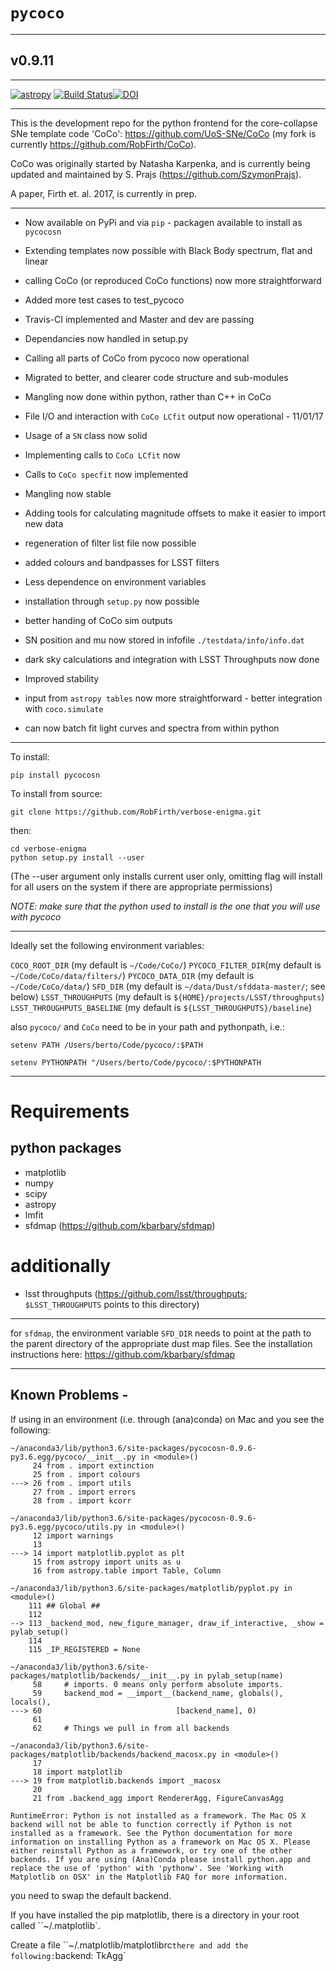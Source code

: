 # **`pycoco`**
___

## v0.9.11
___
[![astropy](http://img.shields.io/badge/powered%20by-AstroPy-orange.svg?style=flat)](http://www.astropy.org/) [![Build Status](https://travis-ci.org/RobFirth/pycoco.svg?branch=master)](https://travis-ci.org/RobFirth/pycoco)[![DOI](https://zenodo.org/badge/74136059.svg)](https://zenodo.org/badge/latestdoi/74136059)
___
This is the development repo for the python frontend for the core-collapse SNe template code 'CoCo':  https://github.com/UoS-SNe/CoCo
(my fork is currently https://github.com/RobFirth/CoCo).

CoCo was originally started by Natasha Karpenka, and is currently being updated and maintained by S. Prajs (https://github.com/SzymonPrajs).

A paper, Firth et. al. 2017, is currently in prep.
___
 
 * Now available on PyPi and via `pip` - packagen available to install as `pycocosn`
 
 * Extending templates now possible with Black Body spectrum, flat and linear

 * calling CoCo (or reproduced CoCo functions) now more straightforward

 * Added more test cases to test_pycoco

 * Travis-CI implemented and Master and dev are passing

 * Dependancies now handled in setup.py

 * Calling all parts of CoCo from pycoco now operational

 * Migrated to better, and clearer code structure and sub-modules

 * Mangling now done within python, rather than C++ in CoCo

 * File I/O and interaction with `CoCo LCfit` output now operational - 11/01/17

 * Usage of a `SN` class now solid

 * Implementing calls to `CoCo LCfit` now

 * Calls to `CoCo specfit` now implemented

 * Mangling now stable

 * Adding tools for calculating magnitude offsets to make it easier to import new data

 * regeneration of filter list file now possible

 * added colours and bandpasses for LSST filters

 * Less dependence on environment variables

 * installation through `setup.py` now possible

 * better handing of CoCo sim outputs

 * SN position and mu now stored in infofile `./testdata/info/info.dat`

 * dark sky calculations and integration with LSST Throughputs now done

 * Improved stability

 * input from `astropy tables` now more straightforward - better integration with `coco.simulate`

 * can now batch fit light curves and spectra from within python
___

To install:

```
pip install pycocosn

```

To install from source:

```
git clone https://github.com/RobFirth/verbose-enigma.git
```

then:

```
cd verbose-enigma
python setup.py install --user
```

(The --user argument only installs current user only, omitting flag will install for all users on the system if there are appropriate permissions)

_NOTE: make sure that the python used to install is the one that you will use with pycoco_
___

Ideally set the following environment variables:

`COCO_ROOT_DIR` (my default is `~/Code/CoCo/`)
`PYCOCO_FILTER_DIR`(my default is `~/Code/CoCo/data/filters/`)
`PYCOCO_DATA_DIR` (my default is `~/Code/CoCo/data/`)
`SFD_DIR` (my default is `~/data/Dust/sfddata-master/`; see below)
`LSST_THROUGHPUTS` (my default is `${HOME}/projects/LSST/throughputs`)
`LSST_THROUGHPUTS_BASELINE` (my default is `${LSST_THROUGHPUTS}/baseline`)

also `pycoco/` and `CoCo` need to be in your path and pythonpath, i.e.:

 ```
 setenv PATH /Users/berto/Code/pycoco/:$PATH

 setenv PYTHONPATH "/Users/berto/Code/pycoco/:$PYTHONPATH
 ```

___

# Requirements
## python packages

* matplotlib
* numpy
* scipy
* astropy
* lmfit
* sfdmap (https://github.com/kbarbary/sfdmap)

# additionally

* lsst throughputs (https://github.com/lsst/throughputs; `$LSST_THROUGHPUTS` points to this directory)
___


for `sfdmap`, the environment variable `SFD_DIR` needs to point at the path to the parent directory of the appropriate dust map files. See the installation instructions here: https://github.com/kbarbary/sfdmap
___  


## Known Problems -

If using in an environment (i.e. through (ana)conda) on Mac and you see the following:

```
~/anaconda3/lib/python3.6/site-packages/pycocosn-0.9.6-py3.6.egg/pycoco/__init__.py in <module>()
     24 from . import extinction
     25 from . import colours
---> 26 from . import utils
     27 from . import errors
     28 from . import kcorr

~/anaconda3/lib/python3.6/site-packages/pycocosn-0.9.6-py3.6.egg/pycoco/utils.py in <module>()
     12 import warnings
     13
---> 14 import matplotlib.pyplot as plt
     15 from astropy import units as u
     16 from astropy.table import Table, Column

~/anaconda3/lib/python3.6/site-packages/matplotlib/pyplot.py in <module>()
    111 ## Global ##
    112
--> 113 _backend_mod, new_figure_manager, draw_if_interactive, _show = pylab_setup()
    114
    115 _IP_REGISTERED = None

~/anaconda3/lib/python3.6/site-packages/matplotlib/backends/__init__.py in pylab_setup(name)
     58     # imports. 0 means only perform absolute imports.
     59     backend_mod = __import__(backend_name, globals(), locals(),
---> 60                              [backend_name], 0)
     61
     62     # Things we pull in from all backends

~/anaconda3/lib/python3.6/site-packages/matplotlib/backends/backend_macosx.py in <module>()
     17
     18 import matplotlib
---> 19 from matplotlib.backends import _macosx
     20
     21 from .backend_agg import RendererAgg, FigureCanvasAgg

RuntimeError: Python is not installed as a framework. The Mac OS X backend will not be able to function correctly if Python is not installed as a framework. See the Python documentation for more information on installing Python as a framework on Mac OS X. Please either reinstall Python as a framework, or try one of the other backends. If you are using (Ana)Conda please install python.app and replace the use of 'python' with 'pythonw'. See 'Working with Matplotlib on OSX' in the Matplotlib FAQ for more information.
```
you need to swap the default backend.

If you have installed the pip matplotlib, there is a directory in your root called ``~/.matplotlib`.

Create a file ``~/.matplotlib/matplotlibrc` there and add the following:
`backend: TkAgg`